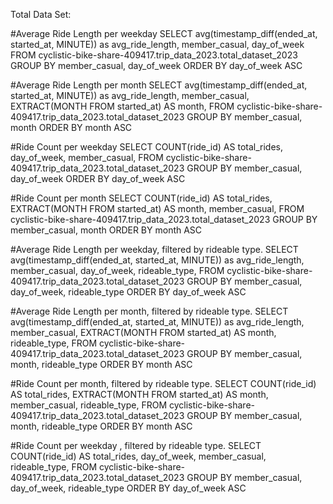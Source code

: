 Total Data Set: 

#Average Ride Length per weekday 
SELECT 
  avg(timestamp_diff(ended_at, started_at, MINUTE)) as avg_ride_length,
  member_casual,
  day_of_week
FROM cyclistic-bike-share-409417.trip_data_2023.total_dataset_2023
GROUP BY 
  member_casual, day_of_week
ORDER BY 
  day_of_week ASC
  

#Average Ride Length per month 
SELECT 
  avg(timestamp_diff(ended_at, started_at, MINUTE)) as avg_ride_length,
  member_casual,
  EXTRACT(MONTH FROM started_at) AS month,
FROM cyclistic-bike-share-409417.trip_data_2023.total_dataset_2023
GROUP BY 
  member_casual, month
ORDER BY
  month ASC


#Ride Count per weekday
SELECT 
  COUNT(ride_id) AS total_rides, 
  day_of_week,
  member_casual,
FROM cyclistic-bike-share-409417.trip_data_2023.total_dataset_2023
GROUP BY 
  member_casual, day_of_week
ORDER BY 
  day_of_week ASC


#Ride Count per month 
SELECT 
  COUNT(ride_id) AS total_rides, 
  EXTRACT(MONTH FROM started_at) AS month,
  member_casual,
FROM cyclistic-bike-share-409417.trip_data_2023.total_dataset_2023
GROUP BY 
  member_casual, month
ORDER BY
  month ASC


#Average Ride Length per weekday, filtered by rideable type. 
SELECT 
  avg(timestamp_diff(ended_at, started_at, MINUTE)) as avg_ride_length,
  member_casual,
  day_of_week,
  rideable_type,
FROM cyclistic-bike-share-409417.trip_data_2023.total_dataset_2023
GROUP BY 
  member_casual, day_of_week, rideable_type
ORDER BY 
  day_of_week ASC

  
#Average Ride Length per month, filtered by rideable type. 
SELECT 
  avg(timestamp_diff(ended_at, started_at, MINUTE)) as avg_ride_length,
  member_casual,
  EXTRACT(MONTH FROM started_at) AS month,
  rideable_type,
FROM cyclistic-bike-share-409417.trip_data_2023.total_dataset_2023
GROUP BY 
  member_casual, month, rideable_type
ORDER BY
  month ASC

  
#Ride Count per month, filtered by rideable type. 
SELECT 
  COUNT(ride_id) AS total_rides, 
  EXTRACT(MONTH FROM started_at) AS month,
  member_casual,
  rideable_type,
FROM cyclistic-bike-share-409417.trip_data_2023.total_dataset_2023
GROUP BY 
  member_casual, month, rideable_type
ORDER BY
  month ASC

  
#Ride Count per weekday , filtered by rideable type. 
SELECT 
  COUNT(ride_id) AS total_rides, 
  day_of_week,
  member_casual,
  rideable_type,
FROM cyclistic-bike-share-409417.trip_data_2023.total_dataset_2023
GROUP BY 
  member_casual, day_of_week, rideable_type
ORDER BY 
  day_of_week ASC
